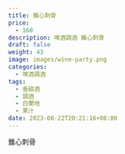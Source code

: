 ```yaml
---
title: 錐心刺骨
price:
  - 160
description: 啤酒調酒 錐心刺骨
draft: false
weight: 43
image: images/wine-party.png
categories:
  - 啤酒調酒
tags:
  - 香甜酒
  - 調酒
  - 白蘭地
  - 果汁
date: 2023-08-22T20:21:16+08:00
---
```


 錐心刺骨
